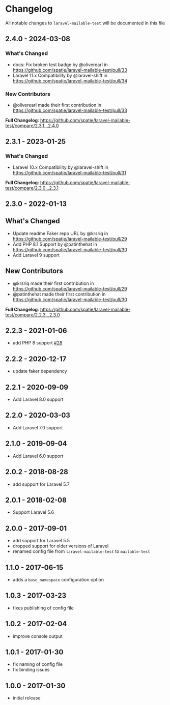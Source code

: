# Changelog

All notable changes to `laravel-mailable-test` will be documented in this file

## 2.4.0 - 2024-03-08

### What's Changed

* docs: Fix broken test badge by @oliverearl in https://github.com/spatie/laravel-mailable-test/pull/33
* Laravel 11.x Compatibility by @laravel-shift in https://github.com/spatie/laravel-mailable-test/pull/34

### New Contributors

* @oliverearl made their first contribution in https://github.com/spatie/laravel-mailable-test/pull/33

**Full Changelog**: https://github.com/spatie/laravel-mailable-test/compare/2.3.1...2.4.0

## 2.3.1 - 2023-01-25

### What's Changed

- Laravel 10.x Compatibility by @laravel-shift in https://github.com/spatie/laravel-mailable-test/pull/31

**Full Changelog**: https://github.com/spatie/laravel-mailable-test/compare/2.3.0...2.3.1

## 2.3.0 - 2022-01-13

## What's Changed

- Update readme Faker repo URL by @krsriq in https://github.com/spatie/laravel-mailable-test/pull/29
- Add PHP 8.1 Support by @patinthehat in https://github.com/spatie/laravel-mailable-test/pull/30
- Add Laravel 9 support

## New Contributors

- @krsriq made their first contribution in https://github.com/spatie/laravel-mailable-test/pull/29
- @patinthehat made their first contribution in https://github.com/spatie/laravel-mailable-test/pull/30

**Full Changelog**: https://github.com/spatie/laravel-mailable-test/compare/2.2.3...2.3.0

## 2.2.3 - 2021-01-06

- add PHP 8 support [#28](https://github.com/spatie/laravel-mailable-test/pull/28)

## 2.2.2 - 2020-12-17

- update faker dependency

## 2.2.1 - 2020-09-09

- Add Laravel 8.0 support

## 2.2.0 - 2020-03-03

- Add Laravel 7.0 support

## 2.1.0 - 2019-09-04

- Add Laravel 6.0 support

## 2.0.2 - 2018-08-28

- add support for Laravel 5.7

## 2.0.1 - 2018-02-08

- Support Laravel 5.6

## 2.0.0 - 2017-09-01

- add support for Laravel 5.5
- dropped support for older versions of Laravel
- renamed config file from `laravel-mailable-test` to `mailable-test`

## 1.1.0 - 2017-06-15

- adds a `base_namespace` configuration option

## 1.0.3 - 2017-03-23

- fixes publishing of config file

## 1.0.2 - 2017-02-04

- improve console output

## 1.0.1 - 2017-01-30

- fix naming of config file
- fix binding issues

## 1.0.0 - 2017-01-30

- initial release
